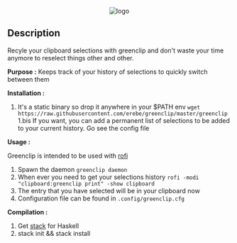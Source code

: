 <p align="center">
  <img src="https://github.com/erebe/greenclip/raw/master/logo.png" alt="logo"/>
</p>

## Description

Recyle your clipboard selections with greenclip and don't waste your time anymore
to reselect things other and other.

**Purpose :**
Keeps track of your history of selections to quickly switch between them


**Installation :**

1. It's a static binary so drop it anywhere in your $PATH env 
   ```wget https://raw.githubusercontent.com/erebe/greenclip/master/greenclip ```
1.bis If you want, you can add a permanent list of selections to be added to your current history. Go see the config file


**Usage :**

Greenclip is intended to be used with [rofi](https://github.com/DaveDavenport/rofi)

1. Spawn the daemon ``` greenclip daemon ```
2. When ever you need to get your selections history ``` rofi -modi "clipboard:greenclip print" -show clipboard ```
3. The entry that you have selected will be in your clipboard now
4. Configuration file can be found in ```.config/greenclip.cfg```

**Compilation :**

1. Get [stack](https://docs.haskellstack.org/en/stable/README/) for Haskell
2. stack init && stack install

